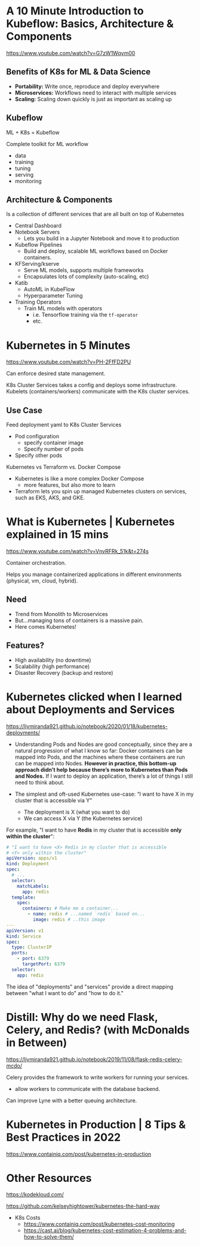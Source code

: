 # A 10 Minute Introduction to Kubeflow: Basics, Architecture & Components

https://www.youtube.com/watch?v=G7zW1Wqym00

## Benefits of K8s for ML & Data Science

- **Portability:** Write once, reproduce and deploy everywhere
- **Microservices:** Workflows need to interact with multiple services
- **Scaling:** Scaling down quickly is just as important as scaling up

## Kubeflow

ML + K8s = Kubeflow

Complete toolkit for ML workflow

- data
- training
- tuning
- serving
- monitoring

## Architecture & Components

Is a collection of different services that are all built on top of Kubernetes

- Central Dashboard
- Notebook Servers
  - Lets you build in a Jupyter Notebook and move it to production
- Kubeflow Pipelines
  - Build and deploy, scalable ML workflows based on Docker containers.
- KFServing/kserve
  - Serve ML models, supports multiple frameworks
  - Encapsulates lots of complexity (auto-scaling, etc)
- Katib
  - AutoML in KubeFlow
  - Hyperparameter Tuning
- Training Operators
  - Train ML models with operators
    - i.e. Tensorflow training via the `tf-operator`
    - etc.

# Kubernetes in 5 Minutes

https://www.youtube.com/watch?v=PH-2FfFD2PU

Can enforce desired state management.

K8s Cluster Services takes a config and deploys some infrastructure. Kubelets (containers/workers) communicate with the K8s cluster services.

## Use Case

Feed deployment yaml to K8s Cluster Services

- Pod configuration
  - specify container image
  - Specify number of pods
- Specify other pods

Kubernetes vs Terraform vs. Docker Compose

- Kubernetes is like a more complex Docker Compose
  - more features, but also more to learn
- Terraform lets you spin up managed Kubernetes clusters on services, such as EKS, AKS, and GKE.

# What is Kubernetes | Kubernetes explained in 15 mins

https://www.youtube.com/watch?v=VnvRFRk_51k&t=274s

Container orchestration.

Helps you manage containerized applications in different environments (physical, vm, cloud, hybrid).

## Need

- Trend from Monolith to Microservices
- But...managing tons of containers is a massive pain.
- Here comes Kubernetes!

## Features?

- High availability (no downtime)
- Scalability (high performance)
- Disaster Recovery (backup and restore)

# Kubernetes clicked when I learned about Deployments and Services

https://ljvmiranda921.github.io/notebook/2020/01/18/kubernetes-deployments/

- Understanding Pods and Nodes are good conceptually, since they are a natural progression of what I know so far: Docker containers can be mapped into Pods, and the machines where these containers are run can be mapped into Nodes. **However in practice, this bottom-up approach didn’t help because there’s more to Kubernetes than Pods and Nodes.** If I want to deploy an application, there’s a lot of things I still need to think about.

- The simplest and oft-used Kubernetes use-case: “I want to have X in my cluster that is accessible via Y”
  - The deployment is X (what you want to do)
  - We can access X via Y (the Kubernetes service)

For example, "I want to have **Redis** in my cluster that is accessible **only within the cluster**":

```yaml
# "I want to have <X> Redis in my cluster that is accessible
# <Y> only within the cluster"
apiVersion: apps/v1
kind: Deployment
spec:
  # ...
  selector:
    matchLabels:
      app: redis
  template:
    spec:
      containers: # Make me a container...
        - name: redis # ...named `redis` based on...
          image: redis # ..this image
---
apiVersion: v1
kind: Service
spec:
  type: ClusterIP
  ports:
    - port: 6379
      targetPort: 6379
  selector:
    app: redis
```

The idea of "deployments" and "services" provide a direct mapping between "what I want to do" and "how to do it."

# Distill: Why do we need Flask, Celery, and Redis? (with McDonalds in Between)

https://ljvmiranda921.github.io/notebook/2019/11/08/flask-redis-celery-mcdo/

Celery provides the framework to write workers for running your services.

- allow workers to communicate with the database backend.

Can improve Lyne with a better queuing architecture.

# Kubernetes in Production | 8 Tips & Best Practices in 2022

https://www.containiq.com/post/kubernetes-in-production

# Other Resources

https://kodekloud.com/

https://github.com/kelseyhightower/kubernetes-the-hard-way

- K8s Costs
  - https://www.containiq.com/post/kubernetes-cost-monitoring
  - https://cast.ai/blog/kubernetes-cost-estimation-4-problems-and-how-to-solve-them/
